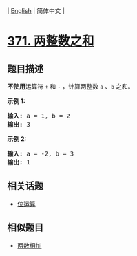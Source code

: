 
| [English](README_EN.md) | 简体中文 |

# [371. 两整数之和](https://leetcode-cn.com/problems/sum-of-two-integers/)

## 题目描述

<p><strong>不使用</strong>运算符&nbsp;<code>+</code> 和&nbsp;<code>-</code>&nbsp;​​​​​​​，计算两整数&nbsp;​​​​​​​<code>a</code>&nbsp;、<code>b</code>&nbsp;​​​​​​​之和。</p>

<p><strong>示例 1:</strong></p>

<pre><strong>输入: </strong>a = 1, b = 2
<strong>输出: </strong>3
</pre>

<p><strong>示例 2:</strong></p>

<pre><strong>输入: </strong>a = -2, b = 3
<strong>输出: </strong>1</pre>


## 相关话题

- [位运算](https://leetcode-cn.com/tag/bit-manipulation)

## 相似题目

- [两数相加](../add-two-numbers/README.md)
